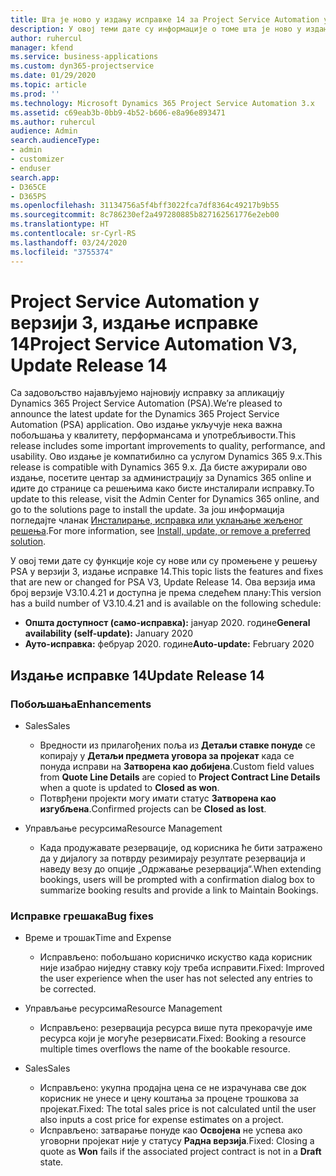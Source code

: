```yaml
---
title: Шта је ново у издању исправке 14 за Project Service Automation у верзији 3
description: У овој теми дате су информације о томе шта је ново у издању исправке 14 за Project Service Automation у верзији 3.
author: ruhercul
manager: kfend
ms.service: business-applications
ms.custom: dyn365-projectservice
ms.date: 01/29/2020
ms.topic: article
ms.prod: ''
ms.technology: Microsoft Dynamics 365 Project Service Automation 3.x
ms.assetid: c69eab3b-0bb9-4b52-b606-e8a96e893471
ms.author: ruhercul
audience: Admin
search.audienceType:
- admin
- customizer
- enduser
search.app:
- D365CE
- D365PS
ms.openlocfilehash: 31134756a5f4bff3022fca7df8364c49217b9b55
ms.sourcegitcommit: 8c786230ef2a497280885b827162561776e2eb00
ms.translationtype: HT
ms.contentlocale: sr-Cyrl-RS
ms.lasthandoff: 03/24/2020
ms.locfileid: "3755374"
---
```

# <a name="project-service-automation-v3-update-release-14"></a><span data-ttu-id="29bdf-103">Project Service Automation у верзији 3, издање исправке 14</span><span class="sxs-lookup"><span data-stu-id="29bdf-103">Project Service Automation V3, Update Release 14</span></span>
<span data-ttu-id="29bdf-104">Са задовољство најављујемо најновију исправку за апликацију Dynamics 365 Project Service Automation (PSA).</span><span class="sxs-lookup"><span data-stu-id="29bdf-104">We’re pleased to announce the latest update for the Dynamics 365 Project Service Automation (PSA) application.</span></span> <span data-ttu-id="29bdf-105">Ово издање укључује нека важна побољшања у квалитету, перформансама и употребљивости.</span><span class="sxs-lookup"><span data-stu-id="29bdf-105">This release includes some important improvements to quality, performance, and usability.</span></span> <span data-ttu-id="29bdf-106">Ово издање је компатибилно са услугом Dynamics 365 9.x.</span><span class="sxs-lookup"><span data-stu-id="29bdf-106">This release is compatible with Dynamics 365 9.x.</span></span> <span data-ttu-id="29bdf-107">Да бисте ажурирали ово издање, посетите центар за администрацију за Dynamics 365 online и идите до странице са решењима како бисте инсталирали исправку.</span><span class="sxs-lookup"><span data-stu-id="29bdf-107">To update to this release, visit the Admin Center for Dynamics 365 online, and go to the solutions page to install the update.</span></span> <span data-ttu-id="29bdf-108">За још информација погледајте чланак [Инсталирање, исправка или уклањање жељеног решења](https://docs.microsoft.com/power-platform/admin/install-remove-preferred-solution).</span><span class="sxs-lookup"><span data-stu-id="29bdf-108">For more information, see [Install, update, or remove a preferred solution](https://docs.microsoft.com/power-platform/admin/install-remove-preferred-solution).</span></span>

<span data-ttu-id="29bdf-109">У овој теми дате су функције које су нове или су промењене у решењу PSA у верзији 3, издање исправке 14.</span><span class="sxs-lookup"><span data-stu-id="29bdf-109">This topic lists the features and fixes that are new or changed for PSA V3, Update Release 14.</span></span> <span data-ttu-id="29bdf-110">Ова верзија има број верзије V3.10.4.21 и доступна је према следећем плану:</span><span class="sxs-lookup"><span data-stu-id="29bdf-110">This version has a build number of V3.10.4.21 and is available on the following schedule:</span></span>

- <span data-ttu-id="29bdf-111">**Општа доступност (само-исправка):** јануар 2020. године</span><span class="sxs-lookup"><span data-stu-id="29bdf-111">**General availability (self-update):** January 2020</span></span>
- <span data-ttu-id="29bdf-112">**Ауто-исправка:** фебруар 2020. године</span><span class="sxs-lookup"><span data-stu-id="29bdf-112">**Auto-update:** February 2020</span></span>

## <a name="update-release-14"></a><span data-ttu-id="29bdf-113">Издање исправке 14</span><span class="sxs-lookup"><span data-stu-id="29bdf-113">Update Release 14</span></span>

### <a name="enhancements"></a><span data-ttu-id="29bdf-114">Побољшања</span><span class="sxs-lookup"><span data-stu-id="29bdf-114">Enhancements</span></span>

- <span data-ttu-id="29bdf-115">Sales</span><span class="sxs-lookup"><span data-stu-id="29bdf-115">Sales</span></span>

     - <span data-ttu-id="29bdf-116">Вредности из прилагођених поља из **Детаљи ставке понуде** се копирају у **Детаљи предмета уговора за пројекат** када се понуда исправи на **Затворена као добијена**.</span><span class="sxs-lookup"><span data-stu-id="29bdf-116">Custom field values from **Quote Line Details** are copied to **Project Contract Line Details** when a quote is updated to **Closed as won**.</span></span>
     - <span data-ttu-id="29bdf-117">Потврђени пројекти могу имати статус **Затворена као изгубљена**.</span><span class="sxs-lookup"><span data-stu-id="29bdf-117">Confirmed projects can be **Closed as lost**.</span></span>

- <span data-ttu-id="29bdf-118">Управљање ресурсима</span><span class="sxs-lookup"><span data-stu-id="29bdf-118">Resource Management</span></span>

     - <span data-ttu-id="29bdf-119">Када продужавате резервације, од корисника ће бити затражено да у дијалогу за потврду резимирају резултате резервација и наведу везу до опције „Одржавање резервација“.</span><span class="sxs-lookup"><span data-stu-id="29bdf-119">When extending bookings, users will be prompted with a confirmation dialog box to summarize booking results and provide a link to Maintain Bookings.</span></span>


### <a name="bug-fixes"></a><span data-ttu-id="29bdf-120">Исправке грешака</span><span class="sxs-lookup"><span data-stu-id="29bdf-120">Bug fixes</span></span>

- <span data-ttu-id="29bdf-121">Време и трошак</span><span class="sxs-lookup"><span data-stu-id="29bdf-121">Time and Expense</span></span>

     - <span data-ttu-id="29bdf-122">Исправљено: побољшано корисничко искуство када корисник није изабрао ниједну ставку коју треба исправити.</span><span class="sxs-lookup"><span data-stu-id="29bdf-122">Fixed: Improved the user experience when the user has not selected any entries to be corrected.</span></span>

- <span data-ttu-id="29bdf-123">Управљање ресурсима</span><span class="sxs-lookup"><span data-stu-id="29bdf-123">Resource Management</span></span>

     - <span data-ttu-id="29bdf-124">Исправљено: резервација ресурса више пута прекорачује име ресурса који је могуће резервисати.</span><span class="sxs-lookup"><span data-stu-id="29bdf-124">Fixed: Booking a resource multiple times overflows the name of the bookable resource.</span></span>

- <span data-ttu-id="29bdf-125">Sales</span><span class="sxs-lookup"><span data-stu-id="29bdf-125">Sales</span></span>

     - <span data-ttu-id="29bdf-126">Исправљено: укупна продајна цена се не израчунава све док корисник не унесе и цену коштања за процене трошкова за пројекат.</span><span class="sxs-lookup"><span data-stu-id="29bdf-126">Fixed: The total sales price is not calculated until the user also inputs a cost price for expense estimates on a project.</span></span>
     - <span data-ttu-id="29bdf-127">Исправљено: затварање понуде као **Освојена** не успева ако уговорни пројекат није у статусу **Радна верзија**.</span><span class="sxs-lookup"><span data-stu-id="29bdf-127">Fixed: Closing a quote as **Won** fails if the associated project contract is not in a **Draft** state.</span></span>

